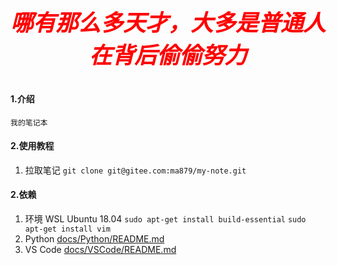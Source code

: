 <p align="center" style="font-size:36px; font-weight:bold;color:red;font-style:italic" >哪有那么多天才，大多是普通人在背后偷偷努力</p>

#### 1.介绍

    我的笔记本

#### 2.使用教程

1. 拉取笔记
   `git clone git@gitee.com:ma879/my-note.git`

#### 2.依赖

1. 环境
   WSL Ubuntu 18.04
   `sudo apt-get install build-essential`
   `sudo apt-get install vim`
2. Python
   [docs/Python/README.md](docs/Python/README.md)
3. VS Code
   [docs/VSCode/README.md](docs/VSCode/README.md)

